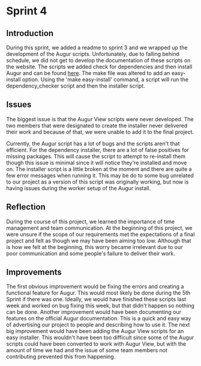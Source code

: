 # Sprint 4

## Introduction

During this sprint, we added a readme to sprint 3 and we wrapped up the development of the Augur scripts.  Unfortunately, due to falling behind schedule, we did not get to develop the documentation of these scripts on the website.  The scripts we added check for dependencies and then install Augur and can be found [here](/scripts/install/easy/).  The make file was altered to add an easy-install option.  Using the 'make easy-install' command, a script will run the dependency_checker script and then the installer script.

## Issues

The biggest issue is that the Augur View scripts were never developed.  The two members that were designated to create the installer never delivered their work and because of that, we were unable to add it to the final project.

Currently, the Augur script has a lot of bugs and the scripts aren't that efficient.  For the dependency installer, there are a lot of false positives for missing packages.  This will cause the script to attempt to re-install them though this issue is minimal since it will notice they're installed and move on.  The installer script is a little broken at the moment and there are quite a few error messages when running it.  This may be do to some bug unrelated to our project as a version of this script was originally working, but now is having issues during the worker setup of the Augur install.

## Reflection

During the course of this project, we learned the importance of time management and team communication.  At the beginning of this project, we were unsure if the scope of our requirements met the expectations of a final project and felt as though we may have been aiming too low.  Although that is how we felt at the beginning, this worry became irrelevant due to our poor communication and some people's failure to deliver their work.

## Improvements

The first obvious improvement would be fixing the errors and creating a functional feature for Augur.  This would most likely be done during the 5th Sprint if there was one.  Ideally, we would have finished these scripts last week and worked on bug fixing this week, but that didn't happen so nothing can be done.  Another improvement would have been documenting our features on the official Augur documentation.  This is a quick and easy way of advertising our project to people and describing how to use it.  The next big improvement would have been adding the Augur View scripts for an easy installer.  This wouldn't have been too difficult since some of the Augur scripts could have been converted to work with Augur View, but with the amount of time we had and the issue of some team members not contributing prevented this from happening.
